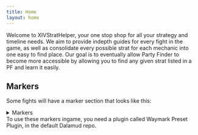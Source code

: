 ```yaml
---
title: Home
layout: home
---
```

Welcome to XIVStratHelper, your one stop shop for all your strategy and timeline needs. We aim to provide indepth guides for every fight in the game, as well as consolidate every possible strat for each mechanic into one easy to find place. Our goal is to eventually allow Party Finder to become more accessible by allowing you to find any given strat listed in a PF and learn it easily.

## Markers
Some fights will have a marker section that looks like this:
<details markdown=block>
<summary>Markers</summary>

```json
{
  "Name":"M1S",
  "MapID":986,
  "A":{"X":100.0,"Y":0.0,"Z":90.0,"ID":0,"Active":true},
  "B":{"X":110.0,"Y":0.0,"Z":100.0,"ID":1,"Active":true},
  "C":{"X":100.0,"Y":0.0,"Z":110.0,"ID":2,"Active":true},
  "D":{"X":90.0,"Y":0.0,"Z":100.0,"ID":3,"Active":true},
  "One":{"X":110.0,"Y":0.0,"Z":95.0,"ID":4,"Active":true},
  "Two":{"X":110.0,"Y":0.0,"Z":105.0,"ID":5,"Active":true},
  "Three":{"X":90.0,"Y":0.0,"Z":105.0,"ID":6,"Active":true},
  "Four":{"X":90.0,"Y":0.0,"Z":95.0,"ID":7,"Active":true}
}
```

</details>
To use these markers ingame, you need a plugin called Waymark Preset Plugin, in the default Dalamud repo.

